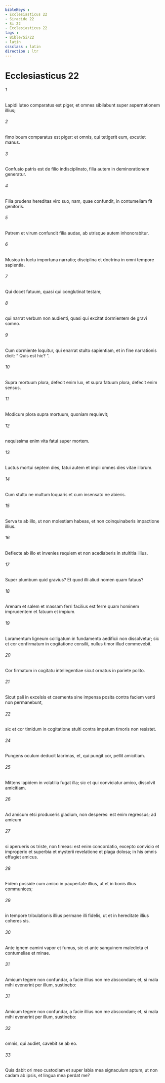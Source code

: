 ```yaml
---
bibleKeys : 
- Ecclesiasticus 22
- Siracide 22
- Si 22
- Ecclesiasticus 22
tags : 
- Bible/Si/22
- latin
cssclass : latin
direction : ltr
---
```


# Ecclesiasticus 22

###### 1
Lapidi luteo comparatus est piger, et omnes sibilabunt super aspernationem illius;
###### 2
fimo boum comparatus est piger: et omnis, qui tetigerit eum, excutiet manus.
###### 3
Confusio patris est de filio indisciplinato, filia autem in deminorationem generatur.
###### 4
Filia prudens hereditas viro suo, nam, quae confundit, in contumeliam fit genitoris.
###### 5
Patrem et virum confundit filia audax, ab utrisque autem inhonorabitur.
###### 6
Musica in luctu importuna narratio; disciplina et doctrina in omni tempore sapientia.
###### 7
Qui docet fatuum, quasi qui conglutinat testam;
###### 8
qui narrat verbum non audienti, quasi qui excitat dormientem de gravi somno.
###### 9
Cum dormiente loquitur, qui enarrat stulto sapientiam, et in fine narrationis dicit: “ Quis est hic? ”.
###### 10
Supra mortuum plora, defecit enim lux, et supra fatuum plora, defecit enim sensus.
###### 11
Modicum plora supra mortuum, quoniam requievit;
###### 12
nequissima enim vita fatui super mortem.
###### 13
Luctus mortui septem dies, fatui autem et impii omnes dies vitae illorum.
###### 14
Cum stulto ne multum loquaris et cum insensato ne abieris.
###### 15
Serva te ab illo, ut non molestiam habeas, et non coinquinaberis impactione illius.
###### 16
Deflecte ab illo et invenies requiem et non acediaberis in stultitia illius.
###### 17
Super plumbum quid gravius? Et quod illi aliud nomen quam fatuus?
###### 18
Arenam et salem et massam ferri facilius est ferre quam hominem imprudentem et fatuum et impium.
###### 19
Loramentum ligneum colligatum in fundamento aedificii non dissolvetur; sic et cor confirmatum in cogitatione consilii, nullus timor illud commovebit.
###### 20
Cor firmatum in cogitatu intellegentiae sicut ornatus in pariete polito.
###### 21
Sicut pali in excelsis et caementa sine impensa posita contra faciem venti non permanebunt,
###### 22
sic et cor timidum in cogitatione stulti contra impetum timoris non resistet. 
###### 24
Pungens oculum deducit lacrimas, et, qui pungit cor, pellit amicitiam.
###### 25
Mittens lapidem in volatilia fugat illa; sic et qui conviciatur amico, dissolvit amicitiam.
###### 26
Ad amicum etsi produxeris gladium, non desperes: est enim regressus; ad amicum 
###### 27
si aperueris os triste, non timeas: est enim concordatio, excepto convicio et improperio et superbia et mysterii revelatione et plaga dolosa; in his omnis effugiet amicus.
###### 28
Fidem posside cum amico in paupertate illius, ut et in bonis illius communices;
###### 29
in tempore tribulationis illius permane illi fidelis, ut et in hereditate illius coheres sis.
###### 30
Ante ignem camini vapor et fumus, sic et ante sanguinem maledicta et contumeliae et minae.
###### 31
Amicum tegere non confundar, a facie illius non me abscondam; et, si mala mihi evenerint per illum, sustinebo:
###### 31
Amicum tegere non confundar, a facie illius non me abscondam; et, si mala mihi evenerint per illum, sustinebo:
###### 32
omnis, qui audiet, cavebit se ab eo.
###### 33
Quis dabit ori meo custodiam et super labia mea signaculum aptum, ut non cadam ab ipsis, et lingua mea perdat me?
